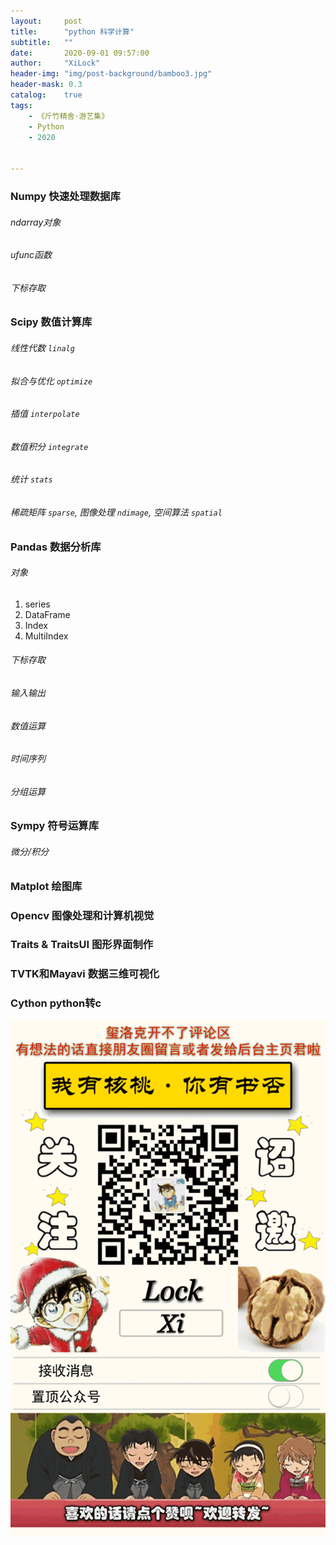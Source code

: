 ```yaml
---
layout:     post
title:      "python 科学计算"
subtitle:   ""
date:       2020-09-01 09:57:00
author:     "XiLock"
header-img: "img/post-background/bamboo3.jpg"
header-mask: 0.3
catalog:    true
tags:
    - 《斤竹精舍·游艺集》
    - Python
    - 2020


---
```


### Numpy 快速处理数据库
###### ndarray对象
###### ufunc函数
###### 下标存取

### Scipy 数值计算库
###### 线性代数 `linalg`
###### 拟合与优化 `optimize`
###### 插值 `interpolate`
###### 数值积分 `integrate`
###### 统计 `stats`
###### 稀疏矩阵 `sparse`, 图像处理 `ndimage`, 空间算法 `spatial`

### Pandas 数据分析库
###### 对象
1. series
1. DataFrame
1. Index
1. MultiIndex
###### 下标存取
###### 输入输出
###### 数值运算
###### 时间序列
###### 分组运算

### Sympy 符号运算库
###### 微分/积分

### Matplot 绘图库

### Opencv 图像处理和计算机视觉

### Traits & TraitsUI 图形界面制作

### TVTK和Mayavi 数据三维可视化

### Cython python转c

![](/img/wc-tail.GIF)
